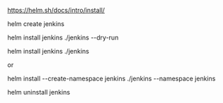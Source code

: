 https://helm.sh/docs/intro/install/


helm create jenkins



helm install jenkins ./jenkins --dry-run




helm install jenkins ./jenkins 

or

helm install --create-namespace jenkins ./jenkins --namespace jenkins





helm uninstall jenkins
